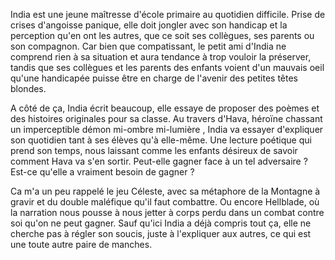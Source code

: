 India est une jeune maîtresse d'école primaire au quotidien difficile. Prise de crises d'angoisse panique, elle doit jongler avec son handicap et la perception qu'en ont les autres, que ce soit ses collègues, ses parents ou son compagnon. Car bien que compatissant, le petit ami d'India ne comprend rien à sa situation et aura tendance à trop vouloir la préserver, tandis que ses collègues et les parents des enfants voient d'un mauvais oeil qu'une handicapée puisse être en charge de l'avenir des petites têtes blondes.

A côté de ça, India écrit beaucoup, elle essaye de proposer des poèmes et des histoires originales pour sa classe. Au travers d'Hava, héroïne chassant un imperceptible démon mi-ombre mi-lumière , India va essayer d'expliquer son quotidien tant à ses élèves qu'à elle-même. Une lecture poétique qui prend son temps, nous laissant comme les enfants désireux de savoir comment Hava va s'en sortir. Peut-elle gagner face à un tel adversaire ? Est-ce qu'elle a vraiment besoin de gagner ? 

Ca m'a un peu rappelé le jeu Céleste, avec sa métaphore de la Montagne à gravir et du double maléfique qu'il faut combattre. Ou encore Hellblade, où la narration nous pousse à nous jetter à corps perdu dans un combat contre soi qu'on ne peut gagner. Sauf qu'ici India a déjà compris tout ça, elle ne cherche pas à régler son soucis, juste à l'expliquer aux autres, ce qui est une toute autre paire de manches.